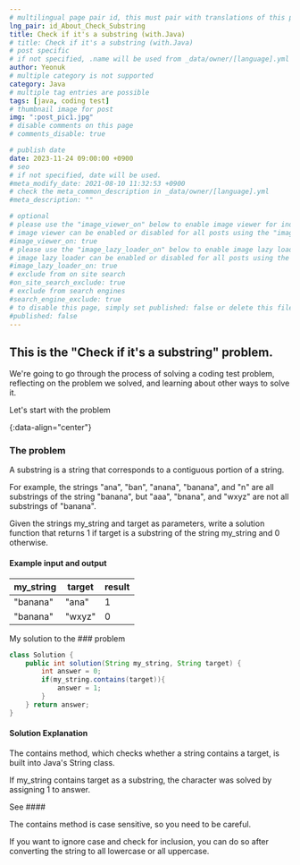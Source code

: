 ```yaml
---
# multilingual page pair id, this must pair with translations of this page. (This name must be unique)
lng_pair: id_About_Check_Substring
title: Check if it's a substring (with.Java)
# title: Check if it's a substring (with.Java)
# post specific
# if not specified, .name will be used from _data/owner/[language].yml
author: Yeonuk
# multiple category is not supported
category: Java
# multiple tag entries are possible
tags: [java, coding test]
# thumbnail image for post
img: ":post_pic1.jpg"
# disable comments on this page
# comments_disable: true

# publish date
date: 2023-11-24 09:00:00 +0900
# seo
# if not specified, date will be used.
#meta_modify_date: 2021-08-10 11:32:53 +0900
# check the meta_common_description in _data/owner/[language].yml
#meta_description: ""

# optional
# please use the "image_viewer_on" below to enable image viewer for individual pages or posts (_posts/ or [language]/_posts folders).
# image viewer can be enabled or disabled for all posts using the "image_viewer_posts: true" setting in _data/conf/main.yml.
#image_viewer_on: true
# please use the "image_lazy_loader_on" below to enable image lazy loader for individual pages or posts (_posts/ or [language]/_posts folders).
# image lazy loader can be enabled or disabled for all posts using the "image_lazy_loader_posts: true" setting in _data/conf/main.yml.
#image_lazy_loader_on: true
# exclude from on site search
#on_site_search_exclude: true
# exclude from search engines
#search_engine_exclude: true
# to disable this page, simply set published: false or delete this file
#published: false
---
```


<!-- outline-start -->

## This is the "Check if it's a substring" problem.

We're going to go through the process of solving a coding test problem, reflecting on the problem we solved, and learning about other ways to solve it.

Let's start with the problem

{:data-align="center"}

<!-- outline-end -->

### The problem

A substring is a string that corresponds to a contiguous portion of a string.

For example, the strings "ana", "ban", "anana", "banana", and "n" are all substrings of the string "banana", but "aaa", "bnana", and "wxyz" are not all substrings of "banana".

Given the strings my_string and target as parameters, write a solution function that returns 1 if target is a substring of the string my_string and 0 otherwise.

#### Example input and output

| my_string | target | result |
| --------- | ------ | ------ |
| "banana"  | "ana"  | 1      |
| "banana"  | "wxyz" | 0      |

My solution to the ### problem

```java
class Solution {
    public int solution(String my_string, String target) {
        int answer = 0;
        if(my_string.contains(target)){
            answer = 1;
        }
    } return answer;
}
```

#### Solution Explanation

The contains method, which checks whether a string contains a target, is built into Java's String class.

If my_string contains target as a substring, the character was solved by assigning 1 to answer.

See ####

The contains method is case sensitive, so you need to be careful.

If you want to ignore case and check for inclusion, you can do so after converting the string to all lowercase or all uppercase.
